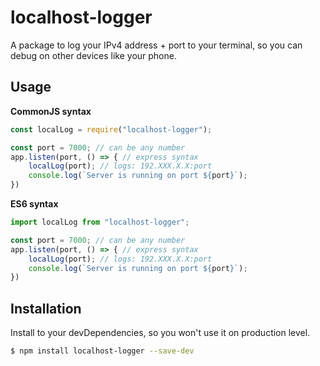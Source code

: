 # localhost-logger

A package to log your IPv4 address + port to your terminal, so you can debug on other devices like your phone.

## Usage
**CommonJS syntax**  
```js
const localLog = require("localhost-logger");

const port = 7000; // can be any number
app.listen(port, () => { // express syntax
	localLog(port); // logs: 192.XXX.X.X:port
	console.log(`Server is running on port ${port}`);
})
```

**ES6 syntax**
```js
import localLog from "localhost-logger";

const port = 7000; // can be any number
app.listen(port, () => { // express syntax
	localLog(port); // logs: 192.XXX.X.X:port
	console.log(`Server is running on port ${port}`);
})
```

## Installation
Install to your devDependencies, so you won't use it on production level.  
```sh
$ npm install localhost-logger --save-dev
```